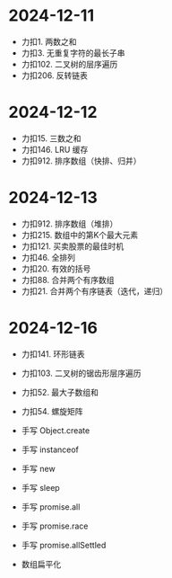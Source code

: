 # 2024-12-11
- 力扣1. 两数之和
- 力扣3. 无重复字符的最长子串
- 力扣102. 二叉树的层序遍历
- 力扣206. 反转链表

# 2024-12-12
- 力扣15. 三数之和
- 力扣146. LRU 缓存
- 力扣912. 排序数组（快排、归并）

# 2024-12-13
- 力扣912. 排序数组（堆排）
- 力扣215. 数组中的第K个最大元素
- 力扣121. 买卖股票的最佳时机
- 力扣46. 全排列
- 力扣20. 有效的括号
- 力扣88. 合并两个有序数组
- 力扣21. 合并两个有序链表（迭代，递归）

# 2024-12-16
- 力扣141. 环形链表
- 力扣103. 二叉树的锯齿形层序遍历
- 力扣52. 最大子数组和
- 力扣54. 螺旋矩阵

- 手写 Object.create
- 手写 instanceof
- 手写 new
- 手写 sleep
- 手写 promise.all
- 手写 promise.race
- 手写 promise.allSettled
- 数组扁平化